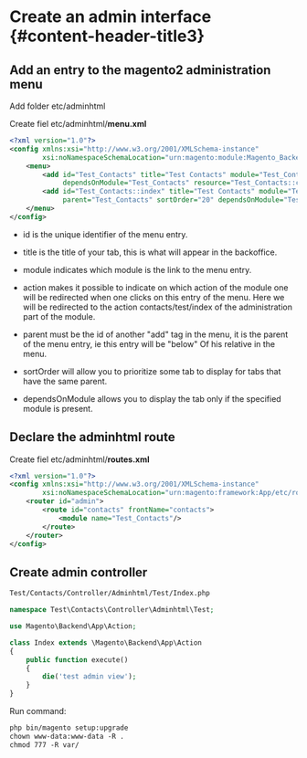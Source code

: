 # Create an admin interface {#content-header-title3}

## Add an entry to the magento2 administration menu

Add folder etc/adminhtml

Create fiel etc/adminhtml/**menu.xml**

```xml
<?xml version="1.0"?>
<config xmlns:xsi="http://www.w3.org/2001/XMLSchema-instance"
        xsi:noNamespaceSchemaLocation="urn:magento:module:Magento_Backend:etc/menu.xsd">
    <menu>
        <add id="Test_Contacts" title="Test Contacts" module="Test_Contacts" sortOrder="20"
             dependsOnModule="Test_Contacts" resource="Test_Contacts::contacts"/>
        <add id="Test_Contacts::index" title="Test Contacts" module="Test_Contacts" action="contacts/test/index"
             parent="Test_Contacts" sortOrder="20" dependsOnModule="Test_Contacts" resource="Test_Contacts::contacts"/>
    </menu>
</config>
```

* id is the unique identifier of the menu entry.

* title is the title of your tab, this is what will appear in the backoffice.

* module indicates which module is the link to the menu entry.

* action makes it possible to indicate on which action of the module one will be redirected when one clicks on this entry of the menu. Here we will be redirected to the action contacts/test/index of the administration part of the module.

* parent must be the id of another "add" tag in the menu, it is the parent of the menu entry, ie this entry will be "below" Of his relative in the menu.

* sortOrder will allow you to prioritize some tab to display for tabs that have the same parent.

* dependsOnModule allows you to display the tab only if the specified module is present.

## Declare the adminhtml route

Create fiel etc/adminhtml/**routes.xml**

```xml
<?xml version="1.0"?>
<config xmlns:xsi="http://www.w3.org/2001/XMLSchema-instance"
        xsi:noNamespaceSchemaLocation="urn:magento:framework:App/etc/routes.xsd">
    <router id="admin">
        <route id="contacts" frontName="contacts">
            <module name="Test_Contacts"/>
        </route>
    </router>
</config>
```

## Create admin controller

```xml
Test/Contacts/Controller/Adminhtml/Test/Index.php
```

```php
namespace Test\Contacts\Controller\Adminhtml\Test;

use Magento\Backend\App\Action;

class Index extends \Magento\Backend\App\Action
{
    public function execute()
    {
        die('test admin view');
    }
}
```

Run command:

```xml
php bin/magento setup:upgrade
chown www-data:www-data -R .
chmod 777 -R var/
```



